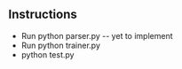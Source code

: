 ## Instructions
- Run python parser.py -- yet to implement
- Run python trainer.py
- python test.py
